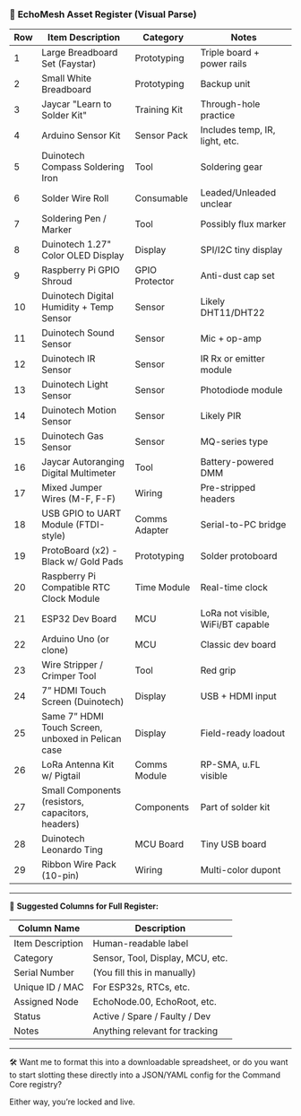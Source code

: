### 🔧 **EchoMesh Asset Register (Visual Parse)**

| Row | Item Description                                   | Category       | Notes                             |
| --- | -------------------------------------------------- | -------------- | --------------------------------- |
| 1   | Large Breadboard Set (Faystar)                     | Prototyping    | Triple board + power rails        |
| 2   | Small White Breadboard                             | Prototyping    | Backup unit                       |
| 3   | Jaycar "Learn to Solder Kit"                       | Training Kit   | Through-hole practice             |
| 4   | Arduino Sensor Kit                                 | Sensor Pack    | Includes temp, IR, light, etc.    |
| 5   | Duinotech Compass Soldering Iron                   | Tool           | Soldering gear                    |
| 6   | Solder Wire Roll                                   | Consumable     | Leaded/Unleaded unclear           |
| 7   | Soldering Pen / Marker                             | Tool           | Possibly flux marker              |
| 8   | Duinotech 1.27" Color OLED Display                 | Display        | SPI/I2C tiny display              |
| 9   | Raspberry Pi GPIO Shroud                           | GPIO Protector | Anti-dust cap set                 |
| 10  | Duinotech Digital Humidity + Temp Sensor           | Sensor         | Likely DHT11/DHT22                |
| 11  | Duinotech Sound Sensor                             | Sensor         | Mic + op-amp                      |
| 12  | Duinotech IR Sensor                                | Sensor         | IR Rx or emitter module           |
| 13  | Duinotech Light Sensor                             | Sensor         | Photodiode module                 |
| 14  | Duinotech Motion Sensor                            | Sensor         | Likely PIR                        |
| 15  | Duinotech Gas Sensor                               | Sensor         | MQ-series type                    |
| 16  | Jaycar Autoranging Digital Multimeter              | Tool           | Battery-powered DMM               |
| 17  | Mixed Jumper Wires (M-F, F-F)                      | Wiring         | Pre-stripped headers              |
| 18  | USB GPIO to UART Module (FTDI-style)               | Comms Adapter  | Serial-to-PC bridge               |
| 19  | ProtoBoard (x2) - Black w/ Gold Pads               | Prototyping    | Solder protoboard                 |
| 20  | Raspberry Pi Compatible RTC Clock Module           | Time Module    | Real-time clock                   |
| 21  | ESP32 Dev Board                                    | MCU            | LoRa not visible, WiFi/BT capable |
| 22  | Arduino Uno (or clone)                             | MCU            | Classic dev board                 |
| 23  | Wire Stripper / Crimper Tool                       | Tool           | Red grip                          |
| 24  | 7” HDMI Touch Screen (Duinotech)                   | Display        | USB + HDMI input                  |
| 25  | Same 7” HDMI Touch Screen, unboxed in Pelican case | Display        | Field-ready loadout               |
| 26  | LoRa Antenna Kit w/ Pigtail                        | Comms Module   | RP-SMA, u.FL visible              |
| 27  | Small Components (resistors, capacitors, headers)  | Components     | Part of solder kit                |
| 28  | Duinotech Leonardo Ting                            | MCU Board      | Tiny USB board                    |
| 29  | Ribbon Wire Pack (10-pin)                          | Wiring         | Multi-color dupont                |

---

🧠 **Suggested Columns for Full Register:**

| Column Name      | Description                      |
| ---------------- | -------------------------------- |
| Item Description | Human-readable label             |
| Category         | Sensor, Tool, Display, MCU, etc. |
| Serial Number    | (You fill this in manually)      |
| Unique ID / MAC  | For ESP32s, RTCs, etc.           |
| Assigned Node    | EchoNode.00, EchoRoot, etc.      |
| Status           | Active / Spare / Faulty / Dev    |
| Notes            | Anything relevant for tracking   |

---

🛠 Want me to format this into a downloadable spreadsheet, or do you want to start slotting these directly into a JSON/YAML config for the Command Core registry?

Either way, you’re locked and live.
